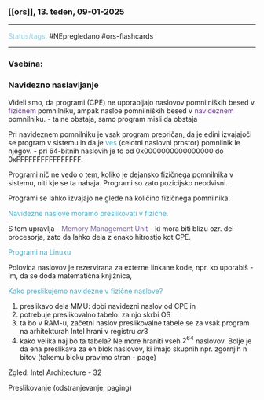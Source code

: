 ### [[ors]], 13. teden, 09-01-2025
---

<font color="#92cddc">Status/tags:</font> #NEpregledano #ors-flashcards 

---

### Vsebina:

### Navidezno naslavljanje
Videli smo, da programi (CPE) ne uporabljajo naslovov pomnilniških besed v <font color="#7030a0">fizičnem</font> pomnilniku, ampak nasloe pomnilniških besed v <font color="#7030a0">navideznem</font> pomnilniku. - ta ne obstaja, samo program misli da obstaja

Pri navideznem pomnilniku je vsak program prepričan, da je edini izvajajoči se program v sistemu in da je <font color="#4bacc6">ves</font> (celotni naslovni prostor) pomnilnik le njegov. - pri 64-bitnih naslovih je to od 0x0000000000000000 do 0xFFFFFFFFFFFFFFFF.

Programi nič ne vedo o tem, koliko je dejansko fizičnega pomnilnika v sistemu, niti kje se ta nahaja. Programi so zato pozicijsko neodvisni.

Programi se lahko izvajajo ne glede na količino fizičnega pomnilnika.

<font color="#4bacc6">Navidezne naslove moramo preslikovati v fizične.</font>

S tem upravlja - <font color="#8064a2">Memory Management Unit</font> - ki mora biti blizu ozr. del procesorja, zato da lahko dela z enako hitrostjo kot CPE.

<font color="#4bacc6">Programi na Linuxu</font>

Polovica naslovov je rezervirana za externe linkane kode, npr. ko uporabiš -lm, da se doda matematična knjižnica, 

<font color="#4bacc6">Kako preslikujemo navidezne v fizične naslove?</font>
1. preslikavo dela MMU: dobi navidezni naslov od CPE in 
2. potrebuje preslikovalno tabelo: za njo skrbi OS
3. ta bo v RAM-u, začetni naslov preslikovalne tabele se za vsak program na arhitekturah Intel hrani v registru $cr3$
4. kako velika naj bo ta tabela? Ne more hraniti vseh $2^{64}$ naslovov. Bolje je da ena preslikava za en blok naslovov, ki imajo skupnih npr. zgornjih n bitov (takemu bloku pravimo stran - page)

Zgled: Intel Architecture - 32

Preslikovanje (odstranjevanje, paging)


